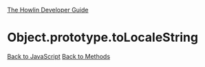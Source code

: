 [The Howlin Developer Guide](/index.md)



Object.prototype.toLocaleString
===============================

[Back to JavaScript](../index.md)
[Back to Methods](../methods.md)




